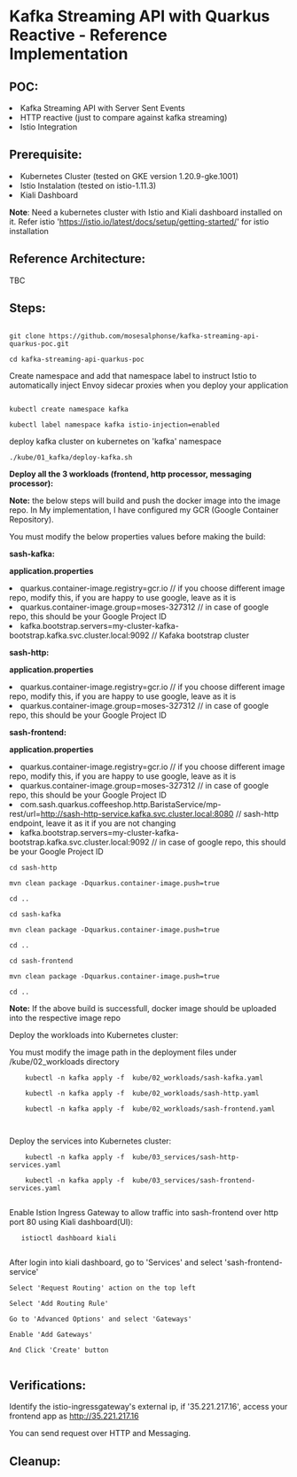 
# Kafka Streaming API with Quarkus Reactive - Reference Implementation

## POC:

<li>
Kafka Streaming API with Server Sent Events
  <li>
HTTP reactive (just to compare against kafka streaming)
    <li>
Istio Integration

## Prerequisite:

 <li>
Kubernetes Cluster (tested on GKE version 1.20.9-gke.1001)
   <li>
Istio Instalation (tested on istio-1.11.3)
     <li>
Kiali Dashboard

**Note**: Need a kubernetes cluster with Istio and Kiali dashboard installed on it. Refer istio 'https://istio.io/latest/docs/setup/getting-started/' for istio installation

##  Reference Architecture:

TBC

##  Steps:

```
    
git clone https://github.com/mosesalphonse/kafka-streaming-api-quarkus-poc.git

cd kafka-streaming-api-quarkus-poc

```
Create namespace and add that namespace label to instruct Istio to automatically inject Envoy sidecar proxies when you deploy your application
       
```
  
kubectl create namespace kafka

kubectl label namespace kafka istio-injection=enabled

```
deploy kafka cluster on kubernetes on 'kafka' namespace
       
``` 
./kube/01_kafka/deploy-kafka.sh

```
**Deploy all the 3 workloads (frontend, http processor, messaging processor):**
       
**Note:** the below steps will build and push the docker image into the image repo. In My implementation, I have configured my GCR (Google Container Repository).
     
You must modify the below properties values before making the build:

 **sash-kafka:**
 
**application.properties**
 <li>
quarkus.container-image.registry=gcr.io // if you choose different image repo, modify this, if you are happy to use google, leave as it is
   <li>
quarkus.container-image.group=moses-327312 // in case of google repo, this should be your Google Project ID
     <li>
kafka.bootstrap.servers=my-cluster-kafka-bootstrap.kafka.svc.cluster.local:9092 // Kafaka bootstrap cluster

**sash-http:**

**application.properties**
<li>
quarkus.container-image.registry=gcr.io  // if you choose different image repo, modify this, if you are happy to use google, leave as it is
         <li>
quarkus.container-image.group=moses-327312 // in case of google repo, this should be your Google Project ID

**sash-frontend:**

**application.properties**
           <li>
quarkus.container-image.registry=gcr.io // if you choose different image repo, modify this, if you are happy to use google, leave as it is
             <li>
quarkus.container-image.group=moses-327312 // in case of google repo, this should be your Google Project ID
               <li>
com.sash.quarkus.coffeeshop.http.BaristaService/mp-rest/url=http://sash-http-service.kafka.svc.cluster.local:8080 // sash-http endpoint, leave it as it if you are not changing
                 <li>
kafka.bootstrap.servers=my-cluster-kafka-bootstrap.kafka.svc.cluster.local:9092  // in case of google repo, this should be your Google Project ID
                   
       
```
cd sash-http

mvn clean package -Dquarkus.container-image.push=true

cd .. 
 
cd sash-kafka

mvn clean package -Dquarkus.container-image.push=true

cd .. 

cd sash-frontend

mvn clean package -Dquarkus.container-image.push=true

cd .. 
```

**Note:** If the above build is successfull, docker image should be uploaded into the respective image repo
  
                   
 Deploy the workloads into Kubernetes cluster:
                   
 You must modify the image path in the deployment files under /kube/02_workloads directory
 
 ```
     kubectl -n kafka apply -f  kube/02_workloads/sash-kafka.yaml
     
     kubectl -n kafka apply -f  kube/02_workloads/sash-http.yaml
                   
     kubectl -n kafka apply -f  kube/02_workloads/sash-frontend.yaml
                   
                  
 ```
                  
  Deploy the services into Kubernetes cluster:
                   
 
 ```
     kubectl -n kafka apply -f  kube/03_services/sash-http-services.yaml
     
     kubectl -n kafka apply -f  kube/03_services/sash-frontend-services.yaml
                                     
 ```
                  
  Enable Istion Ingress Gateway to allow traffic into sash-frontend over http port 80 using Kiali dashboard(UI):
                   
 
 ```
    istioctl dashboard kiali
                                               
 ```
      
 After login into kiali dashboard, go to 'Services' and select 'sash-frontend-service'
 
  ```
  Select 'Request Routing' action on the top left
                   
  Select 'Add Routing Rule' 
                   
  Go to 'Advanced Options' and select 'Gateways'
                   
  Enable 'Add Gateways'
                   
  And Click 'Create' button
                   
   ```

 ##  Verifications:
                   
  Identify the istio-ingressgateway's external ip, if '35.221.217.16', access your frontend app as http://35.221.217.16
      
  You can send request over HTTP and Messaging.
                   
  
  ##  Cleanup:       
                   
